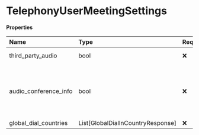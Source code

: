 # TelephonyUserMeetingSettings

**Properties**

| Name                  | Type                              | Required | Description                                                                 |
| :-------------------- | :-------------------------------- | :------- | :-------------------------------------------------------------------------- |
| third_party_audio     | bool                              | ❌       | ThirdParty audio option                                                     |
| audio_conference_info | bool                              | ❌       | Users can join the meeting using the existing 3rd party audio configuration |
| global_dial_countries | List[GlobalDialInCountryResponse] | ❌       |                                                                             |

<!-- This file was generated by liblab | https://liblab.com/ -->
